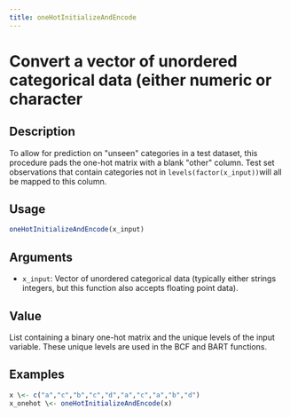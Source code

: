 ```yaml
---
title: oneHotInitializeAndEncode
---
```


# Convert a vector of unordered categorical data (either numeric or character

## Description

To allow for prediction on "unseen" categories in a test dataset, this
procedure pads the one-hot matrix with a blank "other" column.
Test set observations that contain categories not in `levels(factor(x_input))`will all be mapped to this column.

## Usage

```r
oneHotInitializeAndEncode(x_input)
```

## Arguments

* `x_input`: Vector of unordered categorical data (typically either strings
integers, but this function also accepts floating point data).

## Value

List containing a binary one-hot matrix and the unique levels of the
input variable. These unique levels are used in the BCF and BART functions.

## Examples

```r
x \<- c("a","c","b","c","d","a","c","a","b","d")
x_onehot \<- oneHotInitializeAndEncode(x)
```

